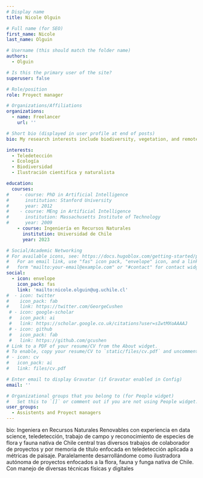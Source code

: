 ```yaml
---
# Display name
title: Nicole Olguin

# Full name (for SEO)
first_name: Nicole
last_name: Olguin

# Username (this should match the folder name)
authors:
  - Olguin

# Is this the primary user of the site?
superuser: false

# Role/position
role: Proyect manager

# Organizations/Affiliations
organizations:
  - name: Freelancer
    url: ''

# Short bio (displayed in user profile at end of posts)
bio: My research interests include biodiversity, vegetation, and remote sensing

interests:
  - Teledetección
  - Ecología
  - Biodiversidad 
  - Ilustración cientifica y naturalista

education:
  courses:
#    - course: PhD in Artificial Intelligence
#      institution: Stanford University
#      year: 2012
#    - course: MEng in Artificial Intelligence
#      institution: Massachusetts Institute of Technology
#      year: 2009
    - course: Ingeniería en Recursos Naturales
      institution: Universidad de Chile
      year: 2023

# Social/Academic Networking
# For available icons, see: https://docs.hugoblox.com/getting-started/page-builder/#icons
#   For an email link, use "fas" icon pack, "envelope" icon, and a link in the
#   form "mailto:your-email@example.com" or "#contact" for contact widget.
social:
  - icon: envelope
    icon_pack: fas
    link: 'mailto:nicole.olguin@ug.uchile.cl'
#  - icon: twitter
#    icon_pack: fab
#    link: https://twitter.com/GeorgeCushen
 # - icon: google-scholar
 #   icon_pack: ai
 #   link: https://scholar.google.co.uk/citations?user=sIwtMXoAAAAJ
 # - icon: github
 #   icon_pack: fab
 #   link: https://github.com/gcushen
# Link to a PDF of your resume/CV from the About widget.
# To enable, copy your resume/CV to `static/files/cv.pdf` and uncomment the lines below.
# - icon: cv
#   icon_pack: ai
#   link: files/cv.pdf

# Enter email to display Gravatar (if Gravatar enabled in Config)
email: ''

# Organizational groups that you belong to (for People widget)
#   Set this to `[]` or comment out if you are not using People widget.
user_groups:
  - Assistents and Proyect managers
---
```


bio: Ingeniera en Recursos Naturales Renovables con experiencia en data science, teledetección, trabajo de campo y reconocimiento de especies de flora y fauna nativa de Chile central tras diversos trabajos de colaborador de proyectos y por memoria de título enfocada en teledetección aplicada a métricas de paisaje. Paralelamente desarrollándome como ilustradora autónoma de proyectos enfocados a la flora, fauna y funga nativa de Chile. Con manejo de diversas técnicas físicas y digitales